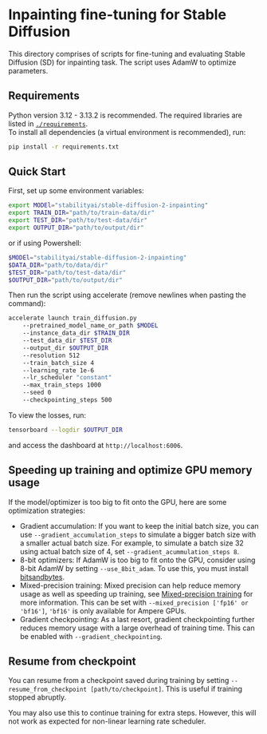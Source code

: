 # Inpainting fine-tuning for Stable Diffusion

This directory comprises of scripts for fine-tuning and evaluating Stable Diffusion (SD) for inpainting task. The script uses AdamW to optimize parameters.

## Requirements
Python version 3.12 - 3.13.2 is recommended. The required libraries are listed in [`./requirements`](./requirements.txt).\
To install all dependencies (a virtual environment is recommended), run:
```bash
pip install -r requirements.txt
```

## Quick Start
First, set up some environment variables:
```bash
export MODEl="stabilityai/stable-diffusion-2-inpainting"
export TRAIN_DIR="path/to/train-data/dir"
export TEST_DIR="path/to/test-data/dir"
export OUTPUT_DIR="path/to/output/dir"
```
or if using Powershell:
```powershell
$MODEl="stabilityai/stable-diffusion-2-inpainting"
$DATA_DIR="path/to/data/dir"
$TEST_DIR="path/to/test-data/dir"
$OUTPUT_DIR="path/to/output/dir"
```

Then run the script using accelerate (remove newlines when pasting the command):
```bash
accelerate launch train_diffusion.py
    --pretrained_model_name_or_path $MODEL
    --instance_data_dir $TRAIN_DIR
    --test_data_dir $TEST_DIR
    --output_dir $OUTPUT_DIR
    --resolution 512
    --train_batch_size 4
    --learning_rate 1e-6
    --lr_scheduler "constant"
    --max_train_steps 1000
    --seed 0
    --checkpointing_steps 500
```

To view the losses, run:
```bash
tensorboard --logdir $OUTPUT_DIR
```
and access the dashboard at `http://localhost:6006`.

## Speeding up training and optimize GPU memory usage
If the model/optimizer is too big to fit onto the GPU, here are some optimization strategies:
- Gradient accumulation: If you want to keep the initial batch size, you can use `--gradient_accumulation_steps` to simulate a bigger batch size with a smaller actual batch size. For example, to simulate a batch size 32 using actual batch size of 4, set `--gradient_acummulation_steps 8`.
- 8-bit optimizers: If AdamW is too big to fit onto the GPU, consider using 8-bit AdamW by setting `--use_8bit_adam`. To use this, you must install [bitsandbytes](https://huggingface.co/docs/diffusers/quantization/bitsandbytes).
- Mixed-precision training: Mixed precision can help reduce memory usage as well as speeding up training, see [Mixed-precision training](https://huggingface.co/docs/transformers/v4.20.1/en/perf_train_gpu_one#floating-data-types) for more information. This can be set with `--mixed_precision ['fp16' or 'bf16']`, `'bf16'` is only available for Ampere GPUs.
- Gradient checkpointing: As a last resort, gradient checkpointing further reduces memory usage with a large overhead of training time. This can be enabled with `--gradient_checkpointing`.

## Resume from checkpoint
You can resume from a checkpoint saved during training by setting `--resume_from_checkpoint [path/to/checkpoint]`. This is useful if training stopped abruptly.

You may also use this to continue training for extra steps. However, this will not work as expected for non-linear learning rate scheduler.